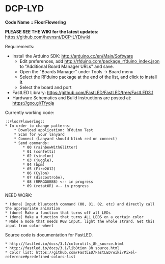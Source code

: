 # DCP-LYD
**Code Name :: FloorFlowering**

**PLEASE SEE THE WIKI for the latest updates:** https://github.com/hevnsnt/DCP-LYD/wiki


Requirements:
* Install the Arduino SDK: http://arduino.cc/en/Main/Software
	- Edit preferences, add http://rfduino.com/package_rfduino_index.json to "Additional Board Manager URLs" and save.
	- Open the "Boards Manager" under Tools -> Board menu
	- Select the RFduino package at the end of the list, and click to install it.
	- Select the board and port
* FastLED Library: https://github.com/FastLED/FastLED/tree/FastLED3.1
* Hardware Schematics and Build Instructions are posted at: https://goo.gl/Tfyoja


Currently working code: 

	::FloorFlowering::
	* In order to change patterns:
		* Download application: RFduino Test
		* Scan for your lanyard
		* Connect (Lanyard should blink red on connect)
		* Send commands: 
			* 00 (rainbowWithGlitter)
			* 01 (confetti)
			* 02 (sinelon)
			* 03 (juggle), 
			* 04 (bpm)
			* 05 (Fire2012)
			* 06 (Cylon)
			* 07 (discostrobe), 
			* 08 (RRRGGGBBB) <-- in progress
			* 09 (rotatOR) <-- in progress



NEED WORK:

	* (done) Input bluetooth command (00, 01, 02, etc) and directly call the appropriate animation
	* (done) Make a function that turns off all LEDs 
	* (done) Make a function that turns ALL LEDS on a certain color
	* Make a mode that needs RGB input, light the whole strand. Get this input from color wheel


Source code is documentation for FastLED.  

	* http://fastled.io/docs/3.1/colorutils_8h_source.html
	* http://fastled.io/docs/3.1/lib8tion_8h_source.html
	* Color list: https://github.com/FastLED/FastLED/wiki/Pixel-reference#predefined-colors-list
